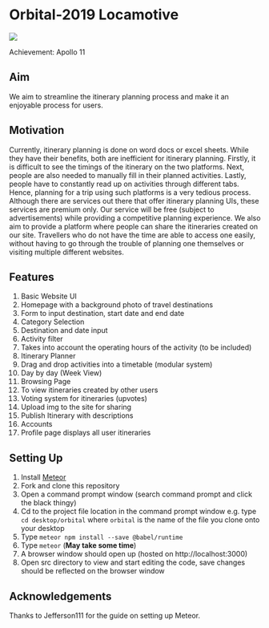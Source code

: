 # Orbital-2019 Locamotive

<img src="https://i.ibb.co/MBjLDhb/milestone-3.png">

Achievement: Apollo 11


 ## Aim

 We aim to streamline the itinerary planning process and make it an enjoyable process for users.


 ## Motivation

 Currently, itinerary planning is done on word docs or excel sheets. While they have their benefits, both are inefficient for itinerary planning. 
 Firstly, it is difficult to see the timings of the itinerary on the two platforms. 
 Next, people are also needed to manually fill in their planned activities. 
 Lastly, people have to constantly read up on activities through different tabs. Hence, planning for a trip using such platforms is a very tedious process. 
 Although there are services out there that offer itinerary planning UIs, these services are premium only. Our service will be free (subject to advertisements) while providing a competitive planning experience. 
 We also aim to provide a platform where people can share the itineraries created on our site. Travellers who do not have the time are able to access one easily, without having to go through the trouble of planning one themselves or visiting multiple different websites.


## Features
1.  Basic Website UI
2.  Homepage with a background photo of travel destinations
3.  Form to input destination, start date and end date
4.  Category Selection
5.  Destination and date input
6.  Activity filter
7.  Takes into account the operating hours of the activity (to be included)
8.  Itinerary Planner
9.  Drag and drop activities into a timetable (modular system)
10. Day by day (Week View) 
11. Browsing Page
12. To view itineraries created by other users
13. Voting system for itineraries (upvotes)
14. Upload img to the site for sharing
15. Publish Itinerary with descriptions
16. Accounts
17. Profile page displays all user itineraries


## Setting Up

1. Install [Meteor](https://www.meteor.com/install)
2. Fork and clone this repository
3. Open a command prompt window (search command prompt and click the black thingy)
4. Cd to the project file location in the command prompt window e.g. type ```cd desktop/orbital```  where ```orbital``` is the name of the file you clone onto your desktop
5. Type ```meteor npm install --save @babel/runtime```
6. Type ```meteor``` (**May take some time**)
7. A browser window should open up (hosted on http://localhost:3000)
8. Open src directory to view and start editing the code, save changes should be reflected on the browser window

## Acknowledgements
Thanks to Jefferson111 for the guide on setting up Meteor.






 
